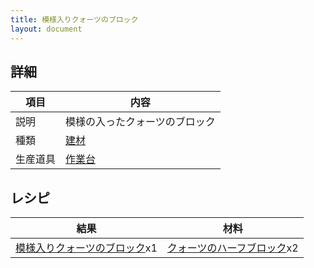 ```yaml
---
title: 模様入りクォーツのブロック
layout: document
---
```

## 詳細

|項目|内容|
|---|---|
|説明|模様の入ったクォーツのブロック|
|種類|[建材](建材)|
|生産道具|[作業台](作業台)|

## レシピ

|結果|材料|
|---|---|
|[模様入りクォーツのブロック](模様入りクォーツのブロック)x1|[クォーツのハーフブロック](クォーツのハーフブロック)x2|
